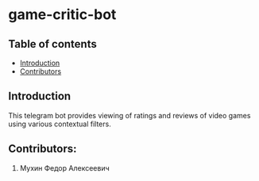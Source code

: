 # game-critic-bot
## Table of contents
* [Introduction](https://github.com/TheTedLab/game-critic-bot#introduction)
* [Contributors](https://github.com/TheTedLab/game-critic-bot#contributors)

## Introduction
This telegram bot provides viewing of ratings and reviews of video games using various contextual filters.

## Contributors:
1. Мухин Федор Алексеевич
